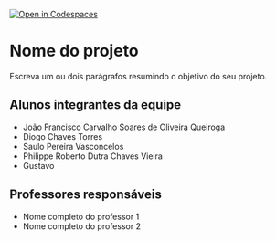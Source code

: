 [![Open in Codespaces](https://classroom.github.com/assets/launch-codespace-f4981d0f882b2a3f0472912d15f9806d57e124e0fc890972558857b51b24a6f9.svg)](https://classroom.github.com/open-in-codespaces?assignment_repo_id=10129336)
# Nome do projeto
Escreva um ou dois parágrafos resumindo o objetivo do seu projeto.

## Alunos integrantes da equipe

* João Francisco Carvalho Soares de Oliveira Queiroga
* Diogo Chaves Torres
* Saulo Pereira Vasconcelos
* Philippe Roberto Dutra Chaves Vieira
* Gustavo

## Professores responsáveis

* Nome completo do professor 1
* Nome completo do professor 2

